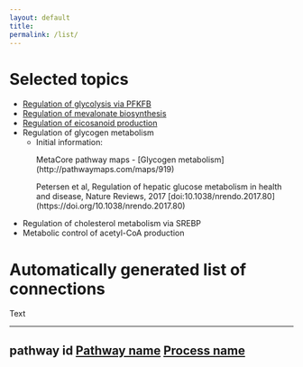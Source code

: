 ```yaml
---
layout: default
title: 
permalink: /list/
---
```


# Selected topics

* <a href="/glycolysis/">Regulation of glycolysis via PFKFB</a><br />
* <a href="/mevalonate/">Regulation of mevalonate biosynthesis</a><br />
* <a href="/eicosanoids/">Regulation of eicosanoid production</a><br />
* Regulation of glycogen metabolism<br />
   * Initial information:<br />
      <p>MetaCore pathway maps - [Glycogen metabolism](http://pathwaymaps.com/maps/919)<p/>
      <p>Petersen et al, Regulation of hepatic glucose metabolism in health and disease, Nature Reviews, 2017 [doi:10.1038/nrendo.2017.80](https://doi.org/10.1038/nrendo.2017.80)<p/>
* Regulation of cholesterol metabolism via SREBP<br />
* Metabolic control of acetyl-CoA production<br />

# Automatically generated list of connections

Text

---
pathway id 
<a href="https://reactome.org/">Pathway name</a> 
<a href="https://reactome.org/PathwayBrowser/">Process name</a> 
---
